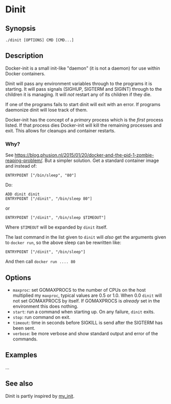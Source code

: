 # Dinit

## Synopsis

    ./dinit [OPTIONS] CMD [CMD...]

## Description

Docker-init is a small init-like "daemon" (it is not a daemon) for use within
Docker containers.

Dinit will pass any environment variables through to the programs it is
starting. It will pass signals (SIGHUP, SIGTERM and SIGINT) through to the
children it is managing. It will *not* restart any of its children if they die.

If one of the programs fails to start dinit will exit with an error. If programs
daemonize dinit will lose track of them.

Docker-init has the concept of a *primary* process which is the *first* process
listed. If that process dies Docker-init will kill the remaining processes and
exit. This allows for cleanups and container restarts.

### Why?

See <https://blog.phusion.nl/2015/01/20/docker-and-the-pid-1-zombie-reaping-problem/>.
But a simpler solution. Get a standard container image and instead of:

    ENTRYPOINT ["/bin/sleep", "80"]

Do:

    ADD dinit dinit
    ENTRYPOINT ["/dinit", "/bin/sleep 80"]

or

    ENTRYPOINT ["/dinit", "/bin/sleep $TIMEOUT"]

Where `$TIMEOUT` will be expanded by `dinit` itself.

The last command in the list given to `dinit` will *also* get the arguments given
to `docker run`, so the above sleep can be rewritten like:

    ENTRYPOINT ["/dinit", "/bin/sleep"]

And then call `docker run .... 80`

## Options

* `maxproc`: set GOMAXPROCS to the number of CPUs on the host multiplied my `maxproc`, typical
  values are 0.5 or 1.0. When 0.0 `dinit` will not set GOMAXPROCS by itself. If GOMAXPROCS is
  *already* set in the environment this does nothing.
* `start`: run a command when starting up. On any failure, `dinit` exits.
* `stop`: run command on exit.
* `timeout`: time in seconds before SIGKILL is send after the SIGTERM has been sent.
* `verbose`: be more verbose and show standard output and error of the commands.

## Examples

...

## See also

Dinit is partly inspired by
[my_init](https://github.com/phusion/baseimage-docker/blob/master/image/bin/my_init).
